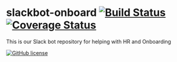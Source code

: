 # slackbot-onboard [![Build Status](https://travis-ci.org/project-digital/slackbot_onboard.svg?branch=master)](https://travis-ci.org/project-digital/slackbot_onboard) [![Coverage Status](https://coveralls.io/repos/project-digital/slackbot-onboard/badge.svg?branch=master&service=github)](https://coveralls.io/github/project-digital/slackbot-onboard?branch=master)
This is our Slack bot repository for helping with HR and Onboarding

[![GitHub license](https://img.shields.io/badge/license-GPLv3-blue.svg)](https://github.com/project-digital/slackbot-onboard/blob/master/LICENSE)
